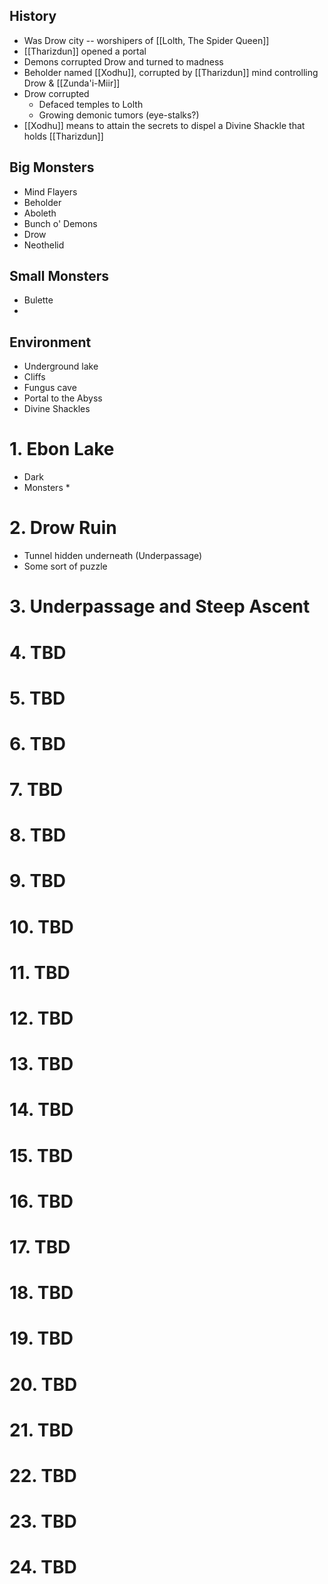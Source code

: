 
## History
* Was Drow city -- worshipers of [[Lolth, The Spider Queen]]
* [[Tharizdun]] opened a portal
* Demons corrupted Drow and turned to madness
* Beholder named [[Xodhu]], corrupted by [[Tharizdun]] mind controlling Drow & [[Zunda'i-Miir]]
* Drow corrupted
	* Defaced temples to Lolth
	* Growing demonic tumors (eye-stalks?)
* [[Xodhu]] means to attain the secrets to dispel a Divine Shackle that holds [[Tharizdun]]

## Big Monsters
* Mind Flayers
* Beholder
* Aboleth
* Bunch o' Demons
* Drow
* Neothelid

## Small Monsters

* Bulette
* 

## Environment

* Underground lake
* Cliffs
* Fungus cave
* Portal to the Abyss
* Divine Shackles

# 1. Ebon Lake

* Dark
* Monsters
	* 

# 2. Drow Ruin

* Tunnel hidden underneath (Underpassage)
* Some sort of puzzle

# 3. Underpassage and Steep Ascent



# 4. TBD

# 5. TBD

# 6. TBD

# 7. TBD

# 8. TBD

# 9. TBD

# 10. TBD

# 11. TBD

# 12. TBD

# 13. TBD

# 14. TBD

# 15. TBD

# 16. TBD

# 17. TBD

# 18. TBD

# 19. TBD

# 20. TBD

# 21. TBD

# 22. TBD

# 23. TBD

# 24. TBD
